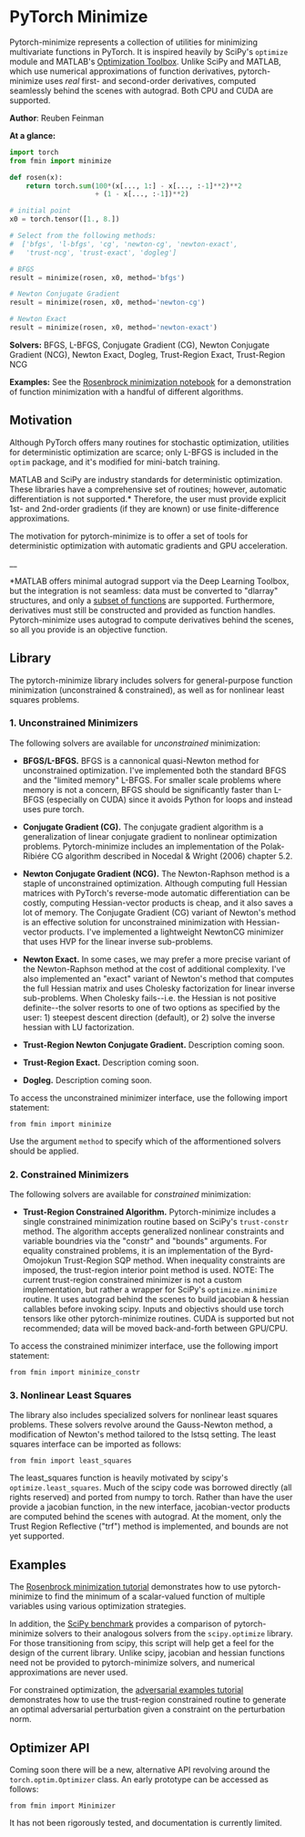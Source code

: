 # PyTorch Minimize

Pytorch-minimize represents a collection of utilities for minimizing multivariate functions in PyTorch. 
It is inspired heavily by SciPy's `optimize` module and MATLAB's [Optimization Toolbox](https://www.mathworks.com/products/optimization.html). 
Unlike SciPy and MATLAB, which use numerical approximations of function derivatives, pytorch-minimize uses _real_ first- and second-order derivatives, computed seamlessly behind the scenes with autograd.
Both CPU and CUDA are supported.

__Author__: Reuben Feinman

__At a glance:__

```python
import torch
from fmin import minimize

def rosen(x):
    return torch.sum(100*(x[..., 1:] - x[..., :-1]**2)**2 
                     + (1 - x[..., :-1])**2)

# initial point
x0 = torch.tensor([1., 8.])

# Select from the following methods:
#  ['bfgs', 'l-bfgs', 'cg', 'newton-cg', 'newton-exact', 
#   'trust-ncg', 'trust-exact', 'dogleg']

# BFGS
result = minimize(rosen, x0, method='bfgs')

# Newton Conjugate Gradient
result = minimize(rosen, x0, method='newton-cg')

# Newton Exact
result = minimize(rosen, x0, method='newton-exact')
```

__Solvers:__ BFGS, L-BFGS, Conjugate Gradient (CG), Newton Conjugate Gradient (NCG), Newton Exact, Dogleg, Trust-Region Exact, Trust-Region NCG

__Examples:__ See the [Rosenbrock minimization notebook](https://github.com/rfeinman/pytorch-minimize/blob/master/examples/rosen_minimize.ipynb) for a demonstration of function minimization with a handful of different algorithms.

## Motivation
Although PyTorch offers many routines for stochastic optimization, utilities for deterministic optimization are scarce; only L-BFGS is included in the `optim` package, and it's modified for mini-batch training.

MATLAB and SciPy are industry standards for deterministic optimization. 
These libraries have a comprehensive set of routines; however, automatic differentiation is not supported.* 
Therefore, the user must provide explicit 1st- and 2nd-order gradients (if they are known) or use finite-difference approximations.

The motivation for pytorch-minimize is to offer a set of tools for deterministic optimization with automatic gradients and GPU acceleration.

__

*MATLAB offers minimal autograd support via the Deep Learning Toolbox, but the integration is not seamless: data must be converted to "dlarray" structures, and only a [subset of functions](https://www.mathworks.com/help/deeplearning/ug/list-of-functions-with-dlarray-support.html) are supported.
Furthermore, derivatives must still be constructed and provided as function handles. 
Pytorch-minimize uses autograd to compute derivatives behind the scenes, so all you provide is an objective function.

## Library

The pytorch-minimize library includes solvers for general-purpose function minimization (unconstrained & constrained), as well as for nonlinear least squares problems.

### 1. Unconstrained Minimizers

The following solvers are available for _unconstrained_ minimization:

- __BFGS/L-BFGS.__ BFGS is a cannonical quasi-Newton method for unconstrained optimization. I've implemented both the standard BFGS and the "limited memory" L-BFGS. For smaller scale problems where memory is not a concern, BFGS should be significantly faster than L-BFGS (especially on CUDA) since it avoids Python for loops and instead uses pure torch.

- __Conjugate Gradient (CG).__ The conjugate gradient algorithm is a generalization of linear conjugate gradient to nonlinear optimization problems. Pytorch-minimize includes an implementation of the Polak-Ribiére CG algorithm described in Nocedal & Wright (2006) chapter 5.2.
   
- __Newton Conjugate Gradient (NCG).__ The Newton-Raphson method is a staple of unconstrained optimization. Although computing full Hessian matrices with PyTorch's reverse-mode automatic differentiation can be costly, computing Hessian-vector products is cheap, and it also saves a lot of memory. The Conjugate Gradient (CG) variant of Newton's method is an effective solution for unconstrained minimization with Hessian-vector products. I've implemented a lightweight NewtonCG minimizer that uses HVP for the linear inverse sub-problems.

- __Newton Exact.__ In some cases, we may prefer a more precise variant of the Newton-Raphson method at the cost of additional complexity. I've also implemented an "exact" variant of Newton's method that computes the full Hessian matrix and uses Cholesky factorization for linear inverse sub-problems. When Cholesky fails--i.e. the Hessian is not positive definite--the solver resorts to one of two options as specified by the user: 1) steepest descent direction (default), or 2) solve the inverse hessian with LU factorization.

- __Trust-Region Newton Conjugate Gradient.__ Description coming soon.

- __Trust-Region Exact.__ Description coming soon.

- __Dogleg.__ Description coming soon.

To access the unconstrained minimizer interface, use the following import statement:

    from fmin import minimize

Use the argument `method` to specify which of the afformentioned solvers should be applied.

### 2. Constrained Minimizers

The following solvers are available for _constrained_ minimization:

- __Trust-Region Constrained Algorithm.__ Pytorch-minimize includes a single constrained minimization routine based on SciPy's `trust-constr` method. The algorithm accepts generalized nonlinear constraints and variable boundries via the "constr" and "bounds" arguments. For equality constrained problems, it is an implementation of the Byrd-Omojokun Trust-Region SQP method. When inequality constraints are imposed, the trust-region interior point method is used. NOTE: The current trust-region constrained minimizer is not a custom implementation, but rather a wrapper for SciPy's `optimize.minimize` routine. It uses autograd behind the scenes to build jacobian & hessian callables before invoking scipy. Inputs and objectivs should use torch tensors like other pytorch-minimize routines. CUDA is supported but not recommended; data will be moved back-and-forth between GPU/CPU. 
   
To access the constrained minimizer interface, use the following import statement:

    from fmin import minimize_constr

### 3. Nonlinear Least Squares

The library also includes specialized solvers for nonlinear least squares problems. 
These solvers revolve around the Gauss-Newton method, a modification of Newton's method tailored to the lstsq setting. 
The least squares interface can be imported as follows:

    from fmin import least_squares

The least_squares function is heavily motivated by scipy's `optimize.least_squares`. 
Much of the scipy code was borrowed directly (all rights reserved) and ported from numpy to torch. 
Rather than have the user provide a jacobian function, in the new interface, jacobian-vector products are computed behind the scenes with autograd. 
At the moment, only the Trust Region Reflective ("trf") method is implemented, and bounds are not yet supported.

## Examples

The [Rosenbrock minimization tutorial](https://github.com/rfeinman/pytorch-minimize/blob/master/examples/rosen_minimize.ipynb) demonstrates how to use pytorch-minimize to find the minimum of a scalar-valued function of multiple variables using various optimization strategies.

In addition, the [SciPy benchmark](https://github.com/rfeinman/pytorch-minimize/blob/master/examples/scipy_benchmark.py) provides a comparison of pytorch-minimize solvers to their analogous solvers from the `scipy.optimize` library. 
For those transitioning from scipy, this script will help get a feel for the design of the current library. 
Unlike scipy, jacobian and hessian functions need not be provided to pytorch-minimize solvers, and numerical approximations are never used.

For constrained optimization, the [adversarial examples tutorial](https://github.com/rfeinman/pytorch-minimize/blob/master/examples/constrained_optimization_adversarial_examples.ipynb) demonstrates how to use the trust-region constrained routine to generate an optimal adversarial perturbation given a constraint on the perturbation norm.

## Optimizer API

Coming soon there will be a new, alternative API revolving around the `torch.optim.Optimizer` class. 
An early prototype can be accessed as follows:

    from fmin import Minimizer

It has not been rigorously tested, and documentation is currently limited.
